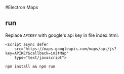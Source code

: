 #Electron Maps

## run
Replace `APIKEY` with google's api key in file index.html.

```
<script async defer
	src="https://maps.googleapis.com/maps/api/js?key=APIKEY&callback=initMap"
	type="text/javascript">
```

`npm install && npm run`
